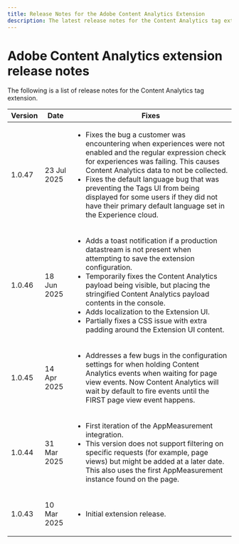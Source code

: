 ```yaml
---
title: Release Notes for the Adobe Content Analytics Extension
description: The latest release notes for the Content Analytics tag extension in Adobe Experience Platform.
---
```

# Adobe Content Analytics extension release notes

The following is a list of release notes for the Content Analytics tag extension.

| Version | Date | Fixes |
|---|---|---|
| <p>1.0.47</p>    | <p>23 Jul 2025</p> | <ul><li>Fixes the bug a customer was encountering when experiences were not enabled and the regular expression check for experiences was failing. This causes Content Analytics data to not be collected.</li><li>Fixes the default language bug that was preventing the Tags UI from being displayed for some users if they did not have their primary default language set in the Experience cloud.</li></ul> |
| <p>1.0.46</p>    | <p>18 Jun 2025</p> | <ul><li>Adds a toast notification if a production datastream is not present when attempting to save the extension configuration.</li><li>Temporarily fixes the Content Analytics payload being visible, but placing the stringified Content Analytics payload contents in the console.</li><li>Adds localization to the Extension UI.</li><li>Partially fixes a CSS issue with extra padding around the Extension UI content.</li></ul> |
| <p>1.0.45</p>   | <p>14 Apr 2025</p> | <ul><li>Addresses a few bugs in the configuration settings for when holding Content Analytics events when waiting for page view events. Now Content Analytics will wait by default to fire events until the FIRST page view event happens.</li></ul> |
| <p>1.0.44</p>    | <p>31 Mar 2025</p> | <ul><li>First iteration of the AppMeasurement integration.</li><li>This version does not support filtering on specific requests (for example, page views) but might be added at a later date.  This also uses the first AppMeasurement instance found on the page.</li></ul> |
| <p>1.0.43</p>    | <p>10 Mar 2025</p> | <ul><li>Initial extension release.</li></ul> |

